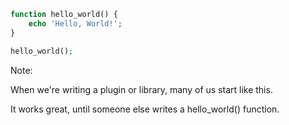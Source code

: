 <!-- .slide: data-class="has-dark-background" data-background="resources/galaxy-brain1.jpg" data-background-size="cover" data-background-position="center 40%" -->

```php
function hello_world() {
    echo 'Hello, World!';
}

hello_world();
```

Note:

When we're writing a plugin or library, many of us start like this.

It works great, until someone else writes a hello_world() function.
